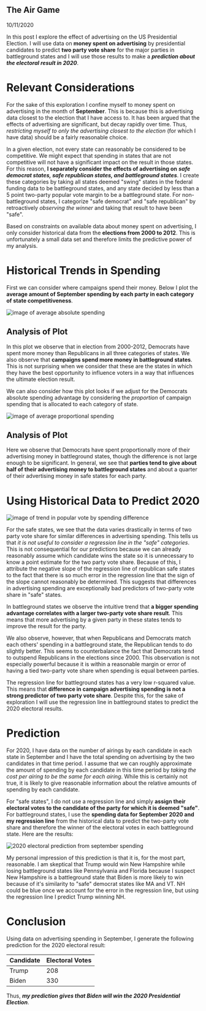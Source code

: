 ## The Air Game

10/11/2020

In this post I explore the effect of advertising on the US Presidential Election. I will use data on **money spent on advertising** by presidential candidates to predict **two party vote share** for the major parties in battleground states and I will use those results to make a ***prediction about the electoral result in 2020***.

# Relevant Considerations

For the sake of this exploration I confine myself to money spent on advertising in the month of **September**. This is because this is advertising data closest to the election that I have access to. It has been argued that the effects of advertising are significant, but decay rapidly over time. Thus, *restricting myself to only the advertising closest to the election* (for which I have data) should be a fairly reasonable choice.

In a given election, not every state can reasonably be considered to be competitive. We might expect that spending in states that are not competitive will not have a significant impact on the result in those states. For this reason, **I separately consider the effects of advertising on** ***safe democrat states, safe republican states, and battleground states***. I create these categories by taking all states deemed "swing" states in the federal funding data to be battleground states, and any state decided by less than a 5 point two-party popular vote margin to be a battleground state. For non-battleground states, I categorize "safe democrat" and "safe republican" by retroactively *observing the winner* and taking that result to have been "safe".

Based on constraints on available data about money spent on advertising, I only consider historical data from the **elections from 2000 to 2012**. This is unfortunately a small data set and therefore limits the predictive power of my analysis.

# Historical Trends in Spending 

First we can consider where campaigns spend their money. Below I plot the **average amount of September spending by each party in each category of state competitiveness**.


![image of average absolute spending](../figures/absolute_spending.png)

## Analysis of Plot
In this plot we observe that in election from 2000-2012, Democrats have spent more money than Republicans in all three categories of states. We also observe that **campaigns spend more money in battleground states**. This is not surprising when we consider that these are the states in which they have the best opportunity to influence voters in a way that influences the ultimate election result.

We can also consider how this plot looks if we adjust for the Democrats absolute spending advantage by considering the *proportion* of campaign spending that is allocated to each category of state.

![image of average proportional spending](../figures/normalized_spending.png)

## Analysis of Plot
Here we observe that Democrats have spent proportionally more of their advertising money in battleground states, though the difference is not large enough to be significant. In general, we see that **parties tend to give about half of their advertising money to battleground states** and about a quarter of their advertising money in safe states for each party.


# Using Historical Data to Predict 2020



![image of trend in popular vote by spending difference](../figures/republican_spending_advantage.png)

For the safe states, we see that the data varies drastically in terms of two party vote share for similar differences in advertising spending. This tells us that *it is not useful to consider a regression line in the "safe" categories*. This is not consequential for our predictions because we can already reasonably assume which candidate wins the state so it is unnecessary to know a point estimate for the two party vote share. Because of this, I attribute the negative slope of the regression line of republican safe states to the fact that there is so much error in the regression line that the sign of the slope cannot reasonably be determined. This suggests that differences in advertising spending are exceptionally bad predictors of two-party vote share in "safe" states. 

In battleground states we observe the intuitive trend that **a bigger spending advantage correlates with a larger two-party vote share result**. This means that more advertising by a given party in these states tends to improve the result for the party.

We also observe, however, that when Republicans and Democrats match each others' spending in a battleground state, the Republican tends to do slightly better. This seems to counterbalance the fact that Democrats tend to outspend Republicans in the elections since 2000. This observation is not especially powerful because it is within a reasonable margin or error of having a tied two-party vote share when spending is equal between parties.

The regression line for battleground states has a very low r-squared value. This means that **difference in campaign advertising spending is not a strong predictor of two party vote share**. Despite this, for the sake of exploration I will use the regression line in battleground states to predict the 2020 electoral results.


# Prediction

For 2020, I have data on the number of airings by each candidate in each state in September and I have the total spending on advertising by the two candidates in that time period. I assume that we can roughly approximate the amount of spending by each candidate in this time period by *taking the cost per airing to be the same for each airing*. While this is certainly not true, it is likely to give reasonable information about the relative amounts of spending by each candidate.

For "safe states", I do not use a regression line and simply **assign their electoral votes to the candidate of the party for which it is deemed "safe"**. For battleground states, I use the **spending data for September 2020 and my regression line** from the historical data to predict the two-party vote share and therefore the winner of the electoral votes in each battleground state. Here are the results:

![2020 electoral prediction from september spending](../figures/prediction_by_spending.png)

My personal impression of this prediction is that it is, for the most part, reasonable. I am skeptical that Trump would win New Hampshire while losing battleground states like Pennsylvania and Florida because I suspect New Hampshire is a battleground state that Biden is more likely to win because of it's similarity to "safe" democrat states like MA and VT. NH could be blue once we account for the error in the regression line, but using the regression line I predict Trump winning NH.

# Conclusion
Using data on advertising spending in September, I generate the following prediction for the 2020 electoral result:

| Candidate             | Electoral Votes 
|-----------------------|-----------------
| Trump                 | 208             
| Biden                 | 330             

Thus, ***my prediction gives that Biden will win the 2020 Presidential Election***.